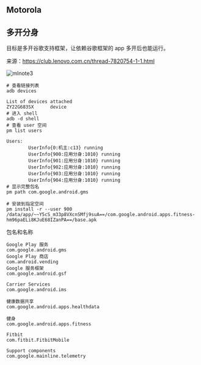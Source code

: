 ## Motorola

## 多开分身

目标是多开谷歌支持框架，让依赖谷歌框架的 app 多开后也能运行。

来源：https://club.lenovo.com.cn/thread-7820754-1-1.html

![mlnote3](https://static.yoouu.cn/static/imgs/doc/interest/motorola.jpg)

```shell
# 查看链接列表
adb devices

List of devices attached
ZY22G683SX      device
# 进入 shell
adb -d shell
# 查看 user 空间
pm list users

Users:
        UserInfo{0:机主:c13} running
        UserInfo{900:应用分身:1010} running
        UserInfo{901:应用分身:1010} running
        UserInfo{902:应用分身:1010} running
        UserInfo{903:应用分身:1010} running
        UserInfo{904:应用分身:1010} running
# 显示完整包名
pm path com.google.android.gms

# 安装到指定空间
pm install -r --user 900 /data/app/~~Y5cS_m33p8VXcnSMfj9suA==/com.google.android.apps.fitness-hm96paELi8KJuE68IZanPA==/base.apk
```

包名和名称

```
Google Play 服务
com.google.android.gms
Google Play 商店
com.android.vending
Google 服务框架
com.google.android.gsf

Carrier Services
com.google.android.ims

健康数据共享
com.google.android.apps.healthdata

健身
com.google.android.apps.fitness

Fitbit
com.fitbit.FitbitMobile

Support components
com.google.mainline.telemetry
```

